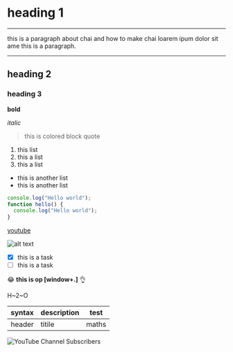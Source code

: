 # heading 1

---

this is a paragraph about chai and how to make chai loarem ipum dolor sit ame this is a paragraph.

---

## heading 2

### heading 3

**bold**

_italic_

> this is colored block quote

1. this list
2. this a list
3. this a list

- this is another list
- this is another list

```javascript
console.log("Hello world");
function hello() {
  console.log("Hello world");
}
```

[youtube](https://youtube.com)

![alt text](https://dfstudio-d420.kxcdn.com/wordpress/wp-content/uploads/2019/06/digital_camera_photo-1080x675.jpg)

- [x] this is a task
- [ ] this is a task

:joy:
**this is op [window+.]** 👌

H~2~O

| syntax | description | test  |
| ------ | ----------- | ----- |
| header | titile      | maths |

![YouTube Channel Subscribers](https://img.shields.io/youtube/channel/subscribers/UCXgGY0wkgOzynnHvSEVmE3A)
